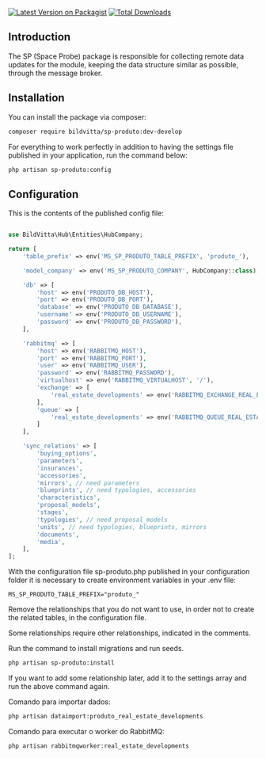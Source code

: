 [![Latest Version on Packagist](https://img.shields.io/packagist/v/bildvitta/sp-produto.svg?style=flat-square)](https://packagist.org/packages/bildvitta/sp-produto)
[![Total Downloads](https://img.shields.io/packagist/dt/bildvitta/sp-produto.svg?style=flat-square)](https://packagist.org/packages/bildvitta/sp-produto)

## Introduction

The SP (Space Probe) package is responsible for collecting remote data updates for the module, keeping the data structure similar as possible, through the message broker.

## Installation

You can install the package via composer:

```bash 
composer require bildvitta/sp-produto:dev-develop
```

For everything to work perfectly in addition to having the settings file published in your application, run the command below:

```bash
php artisan sp-produto:config
```

## Configuration

This is the contents of the published config file:

```php

use BildVitta\Hub\Entities\HubCompany;

return [
    'table_prefix' => env('MS_SP_PRODUTO_TABLE_PREFIX', 'produto_'),

    'model_company' => env('MS_SP_PRODUTO_COMPANY', HubCompany::class),

    'db' => [
        'host' => env('PRODUTO_DB_HOST'),
        'port' => env('PRODUTO_DB_PORT'),
        'database' => env('PRODUTO_DB_DATABASE'),
        'username' => env('PRODUTO_DB_USERNAME'),
        'password' => env('PRODUTO_DB_PASSWORD'),
    ],

    'rabbitmq' => [
        'host' => env('RABBITMQ_HOST'),
        'port' => env('RABBITMQ_PORT'),
        'user' => env('RABBITMQ_USER'),
        'password' => env('RABBITMQ_PASSWORD'),
        'virtualhost' => env('RABBITMQ_VIRTUALHOST', '/'),
        'exchange' => [
            'real_estate_developments' => env('RABBITMQ_EXCHANGE_REAL_ESTATE_DEVELOPMENTS', 'real_estate_developments'),
        ],
        'queue' => [
            'real_estate_developments' => env('RABBITMQ_QUEUE_REAL_ESTATE_DEVELOPMENTS'),
        ]
    ],

    'sync_relations' => [
        'buying_options',
        'parameters',
        'insurances',
        'accessories',
        'mirrors', // need parameters
        'blueprints', // need typologies, accessories
        'characteristics',
        'proposal_models',
        'stages',
        'typologies', // need proposal_models
        'units', // need typologies, blueprints, mirrors 
        'documents',
        'media',
    ],
];
```

With the configuration file sp-produto.php published in your configuration folder it is necessary to create environment variables in your .env file:

```
MS_SP_PRODUTO_TABLE_PREFIX="produto_"
```

Remove the relationships that you do not want to use, in order not to create the related tables, in the configuration file.

Some relationships require other relationships, indicated in the comments.

Run the command to install migrations and run seeds.

```bash
php artisan sp-produto:install
```

If you want to add some relationship later, add it to the settings array and run the above command again.

Comando para importar dados:

```bash
php artisan dataimport:produto_real_estate_developments
```

Comando para executar o worker do RabbitMQ:

```bash
php artisan rabbitmqworker:real_estate_developments
```